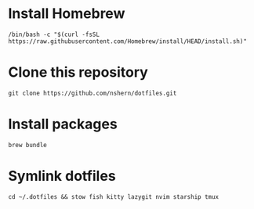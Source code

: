 # Install Homebrew
````
/bin/bash -c "$(curl -fsSL https://raw.githubusercontent.com/Homebrew/install/HEAD/install.sh)"
````

# Clone this repository
````
git clone https://github.com/nshern/dotfiles.git
````

# Install packages 
````
brew bundle
````

# Symlink dotfiles
````
cd ~/.dotfiles && stow fish kitty lazygit nvim starship tmux 
````

